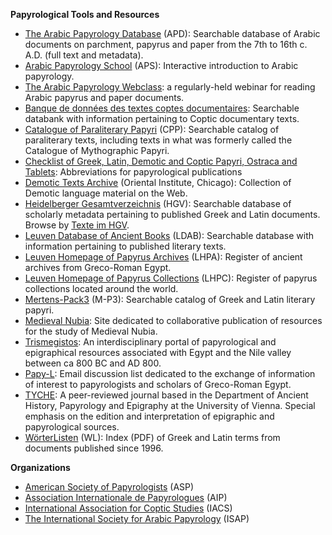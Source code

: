 **Papyrological Tools and Resources**

 * [The Arabic Papyrology Database](http://www.naher-osten.lmu.de/apd) (APD): Searchable database of Arabic documents on parchment, papyrus and paper from the 7th to 16th c. A.D. (full text and metadata).
 * [Arabic Papyrology School](http://www.naher-osten.lmu.de/aps) (APS): Interactive introduction to Arabic papyrology. 
 * [The Arabic Papyrology Webclass](http://www.naher-osten.lmu.de/apw): a regularly-held webinar for reading Arabic papyrus and paper documents. 
 * [Banque de données des textes coptes documentaires](http://dev.ulb.ac.be/philo/bad/copte/): Searchable databank with information pertaining to Coptic documentary texts.
 * [Catalogue of Paraliterary Papyri](http://cpp.arts.kuleuven.be/index.php) (CPP): Searchable catalog of paraliterary texts, including texts in what was formerly called the Catalogue of Mythographic Papyri.
 * [Checklist of Greek, Latin, Demotic and Coptic Papyri, Ostraca and Tablets](http://papyri.info/docs/checklist): Abbreviations for papyrological publications
 * [Demotic Texts Archive](http://oi.uchicago.edu/OI/DEPT/RA/ABZU/DEMOTIC_WWW.HTML) (Oriental Institute, Chicago): Collection of Demotic language material on the Web.
 * [Heidelberger Gesamtverzeichnis](http://aquila.zaw.uni-heidelberg.de/) (HGV): Searchable database of scholarly metadata pertaining to published Greek and Latin documents. Browse by [Texte im HGV](http://aquila.zaw.uni-heidelberg.de/texte/HGV-Texte.html).
 * [Leuven Database of Ancient Books](http://ldab.arts.kuleuven.be) (LDAB): Searchable database with information pertaining to published literary texts.
 * [Leuven Homepage of Papyrus Archives](http://www.trismegistos.org/arch.php) (LHPA): Register of ancient archives from Greco-Roman Egypt.
 * [Leuven Homepage of Papyrus Collections](http://www.trismegistos.org/coll.php) (LHPC): Register of papyrus collections located around the world.
 * [Mertens-Pack3](http://www.ulg.ac.be/facphl/services/cedopal/pages/mp3anglais.htm) (M-P3): Searchable catalog of Greek and Latin literary papyri.
 * [Medieval Nubia](http://www.medievalnubia.info): Site dedicated to collaborative publication of resources for the study of Medieval Nubia.
 * [Trismegistos](http://www.trismegistos.org): An interdisciplinary portal of papyrological and epigraphical resources associated with Egypt and the Nile valley between ca 800 BC and AD 800. 
 * [Papy-L](https://list.ku.dk/postorius/lists/papy.lists.hum.ku.dk/): Email discussion list dedicated to the exchange of information of interest to papyrologists and scholars of Greco-Roman Egypt.
 * [TYCHE](http://tyche-journal.at/tyche/index.php/tyche): A peer-reviewed journal based in the Department of Ancient History, Papyrology and Epigraphy at the University of Vienna. Special emphasis on the edition and interpretation of epigraphic and papyrological sources.
 * [WörterListen](http://www.iaw.uni-heidelberg.de/hps/pap/WL/WL.html) (WL): Index (PDF) of Greek and Latin terms from documents published since 1996.

**Organizations**

 * [American Society of Papyrologists](http://classics.uc.edu/asp) (ASP)
 * [Association Internationale de Papyrologues](http://www.ulb.ac.be/assoc/aip) (AIP) 
 * [International Association for Coptic Studies](http://rmcisadu.let.uniroma1.it/~iacs) (IACS)
 * [The International Society for Arabic Papyrology](http://www.ori.unizh.ch/isap.html) (ISAP) 
